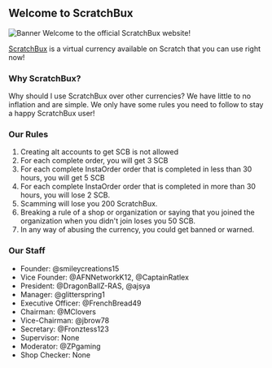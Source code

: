 ## Welcome to ScratchBux
![Banner](http://i63.tinypic.com/2vl0js9.jpg)
Welcome to the official ScratchBux website!

[ScratchBux](https://scratch.mit.edu/discuss/topic/353268) is a virtual currency available on Scratch that you can use right now!

### Why ScratchBux?

Why should I use ScratchBux over other currencies?
We have little to no inflation and are simple. We only have some rules you need to follow to stay a happy ScratchBux user!

### Our Rules

1. Creating alt accounts to get SCB is not allowed
2. For each complete order, you will get 3 SCB
3. For each complete InstaOrder order that is completed in less than 30 hours, you will get 5 SCB
4. For each complete InstaOrder order that is completed in more than 30 hours, you will lose 2 SCB.
5. Scamming will lose you 200 ScratchBux.
6. Breaking a rule of a shop or organization or saying that you joined the organization when you didn't join loses you 50 SCB.
6. In any way of abusing the currency, you could get banned or warned.

### Our Staff

- Founder: @smileycreations15
- Vice Founder: @AFNNetworkK12, @CaptainRatlex
- President: @DragonBallZ-RAS, @ajsya
- Manager: @glitterspring1
- Executive Officer: @FrenchBread49
- Chairman: @MClovers
- Vice-Chairman: @jbrow78
- Secretary: @Fronztess123
- Supervisor: None
- Moderator: @ZPgaming
- Shop Checker: None
